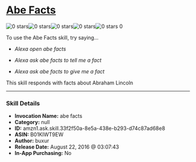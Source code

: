 # [Abe Facts](http://alexa.amazon.com/#skills/amzn1.ask.skill.33f2f50a-8e5a-438e-b293-d74c87ad68e8)
![0 stars](../../images/ic_star_border_black_18dp_1x.png)![0 stars](../../images/ic_star_border_black_18dp_1x.png)![0 stars](../../images/ic_star_border_black_18dp_1x.png)![0 stars](../../images/ic_star_border_black_18dp_1x.png)![0 stars](../../images/ic_star_border_black_18dp_1x.png) 0

To use the Abe Facts skill, try saying...

* *Alexa open abe facts*

* *Alexa ask abe facts to tell me a fact*

* *Alexa ask abe facts to give me a fact*

This skill responds with facts about Abraham Lincoln

***

### Skill Details

* **Invocation Name:** abe facts
* **Category:** null
* **ID:** amzn1.ask.skill.33f2f50a-8e5a-438e-b293-d74c87ad68e8
* **ASIN:** B01KIWT9EW
* **Author:** buxur
* **Release Date:** August 22, 2016 @ 03:07:43
* **In-App Purchasing:** No
